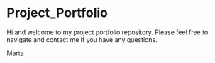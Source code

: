 # Project_Portfolio

Hi and welcome to my project portfolio repository. Please feel free to navigate and contact me if you have any questions. 

Marta
